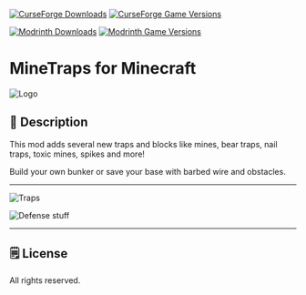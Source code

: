 [![CurseForge Downloads](https://cf.way2muchnoise.eu/311546.svg?badge_style=for_the_badge)][cf_mod] [![CurseForge Game Versions](https://cf.way2muchnoise.eu/versions/311546.svg?badge_style=for_the_badge)][cf_mod]

[![Modrinth Downloads](https://img.shields.io/modrinth/dt/1TVTyRG9?label=Modrinth&logo=modrinth&style=for-the-badge)][mr_mod] [![Modrinth Game Versions](https://img.shields.io/modrinth/game-versions/1TVTyRG9?label=Available%20for&logo=modrinth&style=for-the-badge)][mr_mod]

# MineTraps for Minecraft

![Logo](https://github.com/XxRexRaptorxX/MineTraps/blob/main/src/main/resources/logo.png?raw=true)

## 📖 Description

This mod adds several new traps and blocks like mines, bear traps, nail traps, toxic mines, spikes and more!

Build your own bunker or save your base with barbed wire and obstacles.

-----

![Traps](https://i.imgur.com/NY47e9D.png)

![Defense stuff](https://i.imgur.com/zSZsVwv.png)

-----

## 🗒️ License

All rights reserved.

[cf_mod]: https://www.curseforge.com/minecraft/mc-mods/minetraps

[mr_mod]: https://modrinth.com/mod/minetraps

